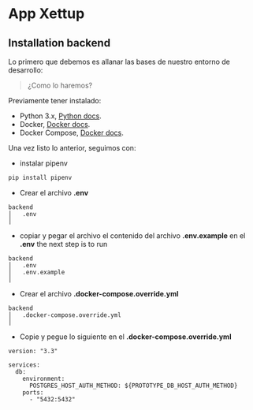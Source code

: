 # App Xettup

## Installation backend
Lo primero que debemos es allanar las bases de nuestro entorno de desarrollo:

> ¿Como lo haremos?

Previamente tener instalado:

- Python 3.x, [Python docs](https://www.python.org/).
- Docker, [Docker docs](https://docs.docker.com/engine/install/).
- Docker Compose, [Docker docs](https://docs.docker.com/compose/install/).

Una vez listo lo anterior, seguimos con:

- instalar pipenv
```bash
pip install pipenv
```

- Crear el archivo **.env**
```
backend
│   .env
│
```

-  copiar y pegar el archivo el contenido del archivo **.env.example** en el **.env**
the next step is to run
```
backend
│   .env
│   .env.example
│
```

- Crear el archivo **.docker-compose.override.yml**
```
backend
│   .docker-compose.override.yml
│
```

- Copie y pegue lo siguiente en el **.docker-compose.override.yml**
```
version: "3.3"

services:
  db:
    environment:
      POSTGRES_HOST_AUTH_METHOD: ${PROTOTYPE_DB_HOST_AUTH_METHOD}
    ports:
      - "5432:5432"
```
